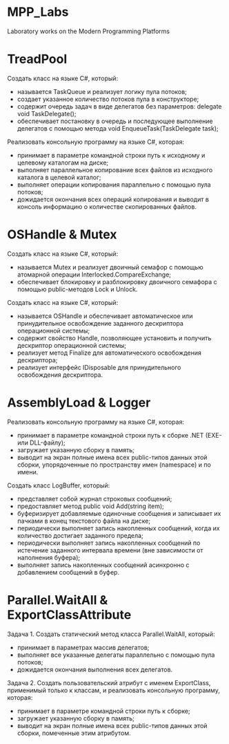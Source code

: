# MPP_Labs
Laboratory works on the Modern Programming Platforms

# TreadPool
Создать класс на языке C#, который:
- называется TaskQueue и реализует логику пула потоков;
- создает указанное количество потоков пула в конструкторе;
- содержит очередь задач в виде делегатов без параметров: delegate void TaskDelegate();
- обеспечивает постановку в очередь и последующее выполнение делегатов с помощью метода void EnqueueTask(TaskDelegate task);

Реализовать консольную программу на языке C#, которая:
- принимает в параметре командной строки путь к исходному и целевому каталогам на диске;
- выполняет параллельное копирование всех файлов из исходного каталога в целевой каталог;
- выполняет операции копирования параллельно с помощью пула потоков;
- дожидается окончания всех операций копирования и выводит в консоль информацию о количестве скопированных файлов.

# OSHandle & Mutex

Создать класс на языке C#, который:
- называется Mutex и реализует двоичный семафор с помощью атомарной операции Interlocked.CompareExchange;
- обеспечивает блокировку и разблокировку двоичного семафора с помощью public-методов Lock и Unlock.

Создать класс на языке C#, который:
- называется OSHandle и обеспечивает автоматическое или принудительное освобождение заданного дескриптора операционной системы;
- содержит свойство Handle, позволяющее установить и получить дескриптор операционной системы;
- реализует метод Finalize для автоматического освобождения дескриптора;
- реализует интерфейс IDisposable для принудительного освобождения дескриптора.

# AssemblyLoad & Logger

Реализовать консольную программу на языке C#, которая:
- принимает в параметре командной строки путь к сборке .NET (EXE- или DLL-файлу);
- загружает указанную сборку в память;
- выводит на экран полные имена всех public-типов данных этой сборки, упорядоченные по пространству имен (namespace) и по имени.

Создать класс LogBuffer, который:
- представляет собой журнал строковых сообщений;
- предоставляет метод public void Add(string item);
- буферизирует добавляемые одиночные сообщения и записывает их пачками в конец текстового файла на диске;
- периодически выполняет запись накопленных сообщений, когда их количество достигает заданного предела;
- периодически выполняет запись накопленных сообщений по истечение заданного интервала времени (вне зависимости от наполнения буфера);
- выполняет запись накопленных сообщений асинхронно с добавлением сообщений в буфер.

# Parallel.WaitAll & ExportClassAttribute

Задача 1.
Создать статический метод класса Parallel.WaitAll, который:
- принимает в параметрах массив делегатов;
- выполняет все указанные делегаты параллельно с помощью пула потоков;
- дожидается окончания выполнения всех делегатов.

Задача 2.
Создать пользовательский атрибут с именем ExportClass, применимый только к классам, и реализовать консольную программу, которая:
- принимает в параметре командной строки путь к сборке;
- загружает указанную сборку в память;
- выводит на экран полные имена всех public-типов данных этой сборки, помеченные этим атрибутом.
